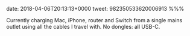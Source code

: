 date: 2018-04-06T20:13:13+0000
tweet: 982350533620006913
%%%

Currently charging Mac, iPhone, router and Switch from a single mains outlet using all the cables I travel with. No dongles: all USB-C.
